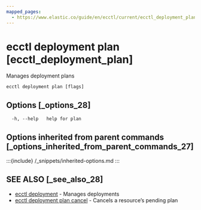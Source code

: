 ```yaml
---
mapped_pages:
  - https://www.elastic.co/guide/en/ecctl/current/ecctl_deployment_plan.html
---
```


# ecctl deployment plan [ecctl_deployment_plan]

Manages deployment plans

```
ecctl deployment plan [flags]
```


## Options [_options_28]

```
  -h, --help   help for plan
```


## Options inherited from parent commands [_options_inherited_from_parent_commands_27]

:::{include} /_snippets/inherited-options.md
:::


## SEE ALSO [_see_also_28]

* [ecctl deployment](/reference/ecctl_deployment.md)	 - Manages deployments
* [ecctl deployment plan cancel](/reference/ecctl_deployment_plan_cancel.md)	 - Cancels a resource’s pending plan

